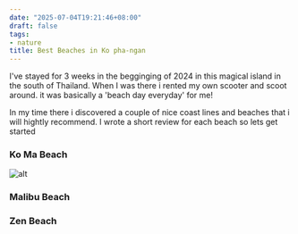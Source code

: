 ```yaml
---
date: "2025-07-04T19:21:46+08:00"
draft: false
tags:
- nature
title: Best Beaches in Ko pha-ngan
---
```


I've stayed for 3 weeks in the begginging of 2024 in this magical island in the
south of Thailand. When I was there i rented my own scooter and scoot around. it
was basically a 'beach day everyday' for me!

In my time there i discovered a couple of nice coast lines and beaches that i
will hightly recommend. I wrote a short review for each beach so lets get
started

### Ko Ma Beach

![alt](/images/ko-ma-beach.jpg)

### Malibu Beach

### Zen Beach
